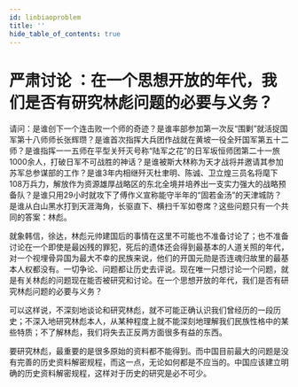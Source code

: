 ```yaml
---
id: linbiaoproblem
title: ''
hide_table_of_contents: true
---
```


# 严肃讨论 ：在一个思想开放的年代，我们是否有研究林彪问题的必要与义务？

请问：是谁创下一个连击败一个师的奇迹？是谁率部参加第一次反“围剿”就活捉国军第十八师师长张辉瓒？是谁首次指挥大兵团作战就在黄坡一役全歼国军第五十二师？是谁指挥一一五师在平型关歼灭号称“陆军之花”的日军坂恒师团第二十一旅1000余人，打破日军不可战胜的神话？是谁被斯大林称为天才战将并邀请其参加苏军总参谋部的工作？是谁3年内相继歼灭杜聿明、陈诚、卫立煌三员名将麾下108万兵力，解放作为资源雄厚战略区的东北全境并培养出一支实力强大的战略预备队？是谁只用29小时就攻下了傅作义宣称能守半年的“固若金汤”的天津城防？是谁从白山黑水打到天涯海角，长驱直下、横扫千军如卷席？这些问题只有一个共同的答案：林彪。 

就象韩信，徐达，林彪元帅建国后的事情在这里不可能也不准备讨论了；也不准备讨论在一个即使是最凶残的罪犯，死后的遗体还会得到最基本的人道关照的年代，对一个视埋骨异国为最大不幸的民族来说，他们的开国元勋是否连魂归故里的最基本人权都没有。一切争论、问题都让历史去评说。现在唯一只想讨论一个问题，就是有关林彪的问题现在能否被研究和讨论。在一个思想开放的年代，我们是否有研究林彪问题的必要与义务？ 

可以这样说，不深刻地谈论和研究林彪，就不可能正确认识我们曾经历的一段历史；不深入地研究林彪本人，从某种程度上就不能深刻地理解我们民族性格中的某些特质；不了解林彪，我们将失去正反两方面很多有益的东西。 

要研究林彪，最重要的是很多原始的资料都不能得到。而中国目前最大的问题是没有完善的历史资料解密规程，而这一点，无论如何都是不应当的。中国应该建立明确的历史资料解密规程，这样对于历史的研究是必不可少。